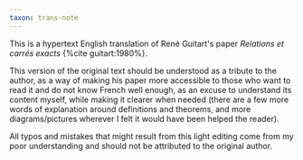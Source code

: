 ```yaml
---
taxon: trans-note
---
```


This is a hypertext English translation of René Guitart's paper *Relations et carrés exacts* {%cite guitart:1980%}.

This version of the original text should be understood as a tribute to the author, as a way of making his paper more accessible to those who want to read it and do not know French well enough, as an excuse to understand its content myself, while making it clearer when needed (there are a few more words of explanation around definitions and theorems, and more diagrams/pictures wherever I felt it would have been helped the reader).

All typos and mistakes that might result from this light editing come from my poor understanding and should not be attributed to the original author.
